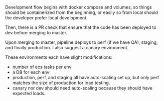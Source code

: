 Development flow begins with docker compose and volumes, so things should be containerized from the beginning, or easily so from local should the developer prefer local development. 

Then, there is a PR check that ensure that the code has been deployed to dev before merging to master. 

Upon merging to master, pipeline deploys to perf (if we have QA), staging, and finally production. I also suggest a canary environment. 

These environments each have slight modifications:
  - number of ecs tasks per env
  - a DB for each env
  - production, perf, and staging all have auto-scaling set up, but only perf matches the size of production for load testing.
  - canary nor dev should need auto-scaling because they should have expected loads. 
